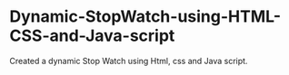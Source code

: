 # Dynamic-StopWatch-using-HTML-CSS-and-Java-script
Created a dynamic Stop Watch using Html, css and Java script.
